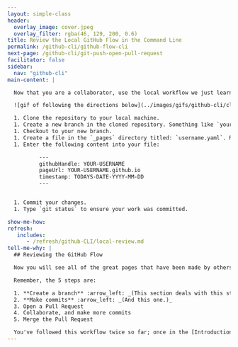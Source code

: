 ```yaml
---
layout: simple-class
header:
  overlay_image: cover.jpeg
  overlay_filter: rgba(46, 129, 200, 0.6)
title: Review the Local GitHub Flow in the Command Line
permalink: /github-cli/github-flow-cli
next-page: /github-cli/git-push-open-pull-request
facilitator: false
sidebar:
  nav: "github-cli"
main-content: |

  Now that you are a collaborator, use the local workflow we just learned to make changes to this repository. This exercise is a bit of a review, but if you need assistance with any of the required steps, more detailed directions are available in 'I need a refresher' below! Good luck!

  ![gif of following the directions below](../images/gifs/github-cli/clone-class-repo.gif)

  1. Clone the repository to your local machine.
  1. Create a new branch in the cloned repository. Something like `yourUsername-add-page` is a perfect branch name.
  1. Checkout to your new branch.
  1. Create a file in the `_pages` directory titled: `username.yaml`. Replace `username` with your GitHub username.
  1. Enter the following content into your file:

          ---
          githubHandle: YOUR-USERNAME
          pageUrl: YOUR-USERNAME.github.io
          timestamp: TODAYS-DATE-YYYY-MM-DD
          ---


  1. Commit your changes.
  1. Type `git status` to ensure your work was committed.

show-me-how:
refresh:
   includes:
      - /refresh/github-CLI/local-review.md
tell-me-why: |
  ## Reviewing the GitHub Flow

  Now you will see all of the great pages that have been made by others, and share your page with the world in our class repository! To do that, we'll follow the same 5 steps of the GitHub workflow, but on the [class repository](https://github.com/githubschool/open-enrollment-classes-introduction-to-github).

  Remember, the 5 steps are:

  1. **Create a branch** :arrow_left: _(This section deals with this step.)_
  2. **Make commits** :arrow_left: _(And this one.)_
  3. Open a Pull Request
  4. Collaborate, and make more commits
  5. Merge the Pull Request

  You've followed this workflow twice so far; once in the [Introduction to GitHub](https://services.github.com/on-demand/intro-to-github/) course, and once in this course.
---
```

